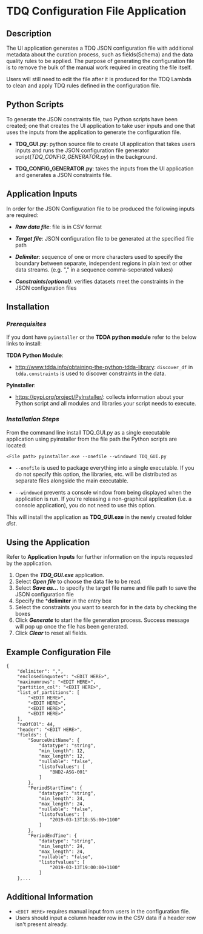 # TDQ Configuration File Application
## Description
The UI application generates a TDQ JSON configuration file with additional metadata about the curation process, such as fields(Schema) and the data quality rules to be applied. The purpose of generating the configuration file is to remove the bulk of the manual work required in creating the file itself.

Users will still need to edit the file after it is produced for the TDQ Lambda to clean and apply TDQ rules defined in the configuration file. 

## Python Scripts
To generate the JSON constraints file, two Python scripts have been created; one that creates the UI application to take user inputs and one that uses the inputs from the application to generate the configuration file.  

- **TDQ_GUI.py**: python source file to create UI application that takes users inputs and runs the JSON configuration file generator script(*TDQ_CONFIG_GENERATOR.py*) in the background.

- **TDQ_CONFIG_GENERATOR.py**: takes the inputs from the UI application and generates a JSON constraints file. 

## Application Inputs
In order for the JSON Configuration file to be produced the following inputs are required:
* ***Raw data file***: file is in CSV format

* ***Target file***: JSON configuration file to be generated at the specified file path

* ***Delimiter***: sequence of one or more characters used to specify the boundary between separate, independent regions in plain text or other data streams. (e.g. "," in a sequence comma-seperated values)

* ***Constraints(optional)***: verifies datasets meet the constraints in the JSON configuration files

## Installation
### *Prerequisites*  
If you dont have `pyinstaller` or the **TDDA python module** refer to the below links to install:  

**TDDA Python Module**:
* http://www.tdda.info/obtaining-the-python-tdda-library: `discover_df` in `tdda.constraints` is used to discover constraints in the data.  

**Pyinstaller**:
* https://pypi.org/project/PyInstaller/: collects information about your Python script and all modules and libraries your script needs to execute.    

### *Installation Steps*

From the command line install TDQ_GUI.py as a single executable application using pyinstaller from the file path the Python scripts are located:  

    <File path> pyinstaller.exe --onefile --windowed TDQ_GUI.py

* `--onefile` is used to package everything into a single executable. If you do not specify this option, the libraries, etc. will be distributed as separate files alongside the main executable.  

* `--windowed` prevents a console window from being displayed when the application is run. If you're releasing a non-graphical application (i.e. a console application), you do not need to use this option.  

This will install the application as **TDQ_GUI.exe** in the newly created folder *dist*.  

## Using the Application 
Refer to **Application Inputs** for further information on the inputs requested by the application.
1. Open the ***TDQ_GUI.exe*** application.
2. Select ***Open file*** to choose the data file to be read.
3. Select ***Save as...*** to specify the target file name and file path to save the JSON configuration file
4. Specify the ***delimiter** in the entry box
5. Select the constraints you want to search for in the data by checking the boxes 
6. Click ***Generate*** to start the file generation process. Success message will pop up once the file has been generated. 
7. Click ***Clear*** to reset all fields. 

## Example Configuration File   
    {
        "delimiter": ",",
        "enclosedinquotes": "<EDIT HERE>",
        "maximumrows": "<EDIT HERE>",
        "partition_col": "<EDIT HERE>",
        "list_of_partitions": [
            "<EDIT HERE>",
            "<EDIT HERE>",
            "<EDIT HERE>",
            "<EDIT HERE>"
        ],
        "noOfCOl": 44,
        "header": "<EDIT HERE>",
        "fields": {
            "SourceUnitName": {
                "datatype": "string",
                "min_length": 12,
                "max_length": 12,
                "nullable": "false",
                "listofvalues": [
                    "BND2-ASG-001"
                ]
            },
            "PeriodStartTime": {
                "datatype": "string",
                "min_length": 24,
                "max_length": 24,
                "nullable": "false",
                "listofvalues": [
                    "2019-03-13T18:55:00+1100"
                ]
            },
            "PeriodEndTime": {
                "datatype": "string",
                "min_length": 24,
                "max_length": 24,
                "nullable": "false",
                "listofvalues": [
                    "2019-03-13T19:00:00+1100"
                ]
        },...

## Additional Information  

* `<EDIT HERE>` requires manual input from users in the configuration file.
* Users should input a column header row in the CSV data if a header row isn't present already.
